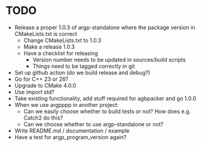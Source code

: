 <!--
SPDX-FileCopyrightText: 2025 Thomas Mathys
SPDX-License-Identifier: MIT
-->

# TODO
* Release a proper 1.0.3 of argp-standalone where the package version in CMakeLists.txt is correct
  * Change CMakeLists.txt to 1.0.3
  * Make a release 1.0.3
  * Have a checklist for releasing
	* Version number needs to be updated in sources/build scripts
	* Things need to be tagged correctly in git
* Set up github action (do we build release and debug?)
* Go for C++ 23 or 26?
* Upgrade to CMake 4.0.0
* Use import std?
* Take existing functionality, add stuff required for agbpacker and go 1.0.0
* When we use argpppp in another project:
  * Can we easily choose whether to build tests or not? How does e.g. Catch2 do this?
  * Can we choose whether to use argp-standalone or not?
* Write README.md / documentation / example
* Have a test for argp_program_version again?
